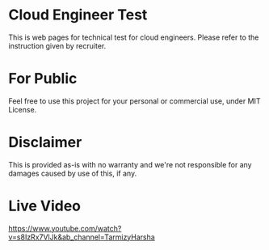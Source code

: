 # Cloud Engineer Test
This is web pages for technical test for cloud engineers. Please refer to the instruction given by recruiter.

# For Public
Feel free to use this project for your personal or commercial use, under MIT License.

# Disclaimer
This is provided as-is with no warranty and we're not responsible for any damages caused by use of this, if any.

# Live Video
https://www.youtube.com/watch?v=s8IzRx7VlJk&ab_channel=TarmizyHarsha
